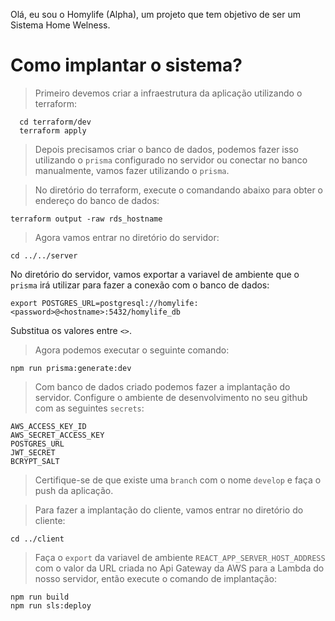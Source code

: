 Olá, eu sou o Homylife (Alpha), um projeto que tem objetivo de ser um Sistema Home Welness.

# Como implantar o sistema?

> Primeiro devemos criar a infraestrutura da aplicação utilizando o terraform:

```
  cd terraform/dev
  terraform apply
```

> Depois precisamos criar o banco de dados, podemos fazer isso utilizando o `prisma` configurado no servidor ou conectar no banco manualmente, vamos fazer utilizando o `prisma`.

> No diretório do terraform, execute o comandando abaixo para obter o endereço do banco de dados:

```
terraform output -raw rds_hostname
```

> Agora vamos entrar no diretório do servidor:

```
cd ../../server
```

No diretório do servidor, vamos exportar a variavel de ambiente que o `prisma` irá utilizar para fazer a conexão com o banco de dados:

```
export POSTGRES_URL=postgresql://homylife:<password>@<hostname>:5432/homylife_db
```

Substitua os valores entre `<>`.

> Agora podemos executar o seguinte comando:

```
npm run prisma:generate:dev
```

> Com banco de dados criado podemos fazer a implantação do servidor. Configure o ambiente de desenvolvimento no seu github com as seguintes `secrets`:

```
AWS_ACCESS_KEY_ID
AWS_SECRET_ACCESS_KEY
POSTGRES_URL
JWT_SECRET
BCRYPT_SALT
```

> Certifique-se de que existe uma `branch` com o nome `develop` e faça o push da aplicação.

> Para fazer a implantação do cliente, vamos entrar no diretório do cliente:

```
cd ../client
```

> Faça o `export` da variavel de ambiente `REACT_APP_SERVER_HOST_ADDRESS` com o valor da URL criada no Api Gateway da AWS para a Lambda do nosso servidor, então execute o comando de implantação:

```
npm run build
npm run sls:deploy
```
